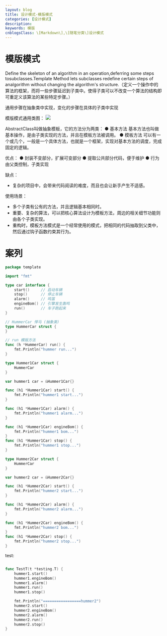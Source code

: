 ```yaml
---
layout: blog
title: 设计模式-模版模式
categories: [设计模式]
description: 
keywords: 模版
cnblogsClass: \[Markdown\],\[随笔分类\]设计模式
---
```


# 模版模式
Define the skeleton of an algorithm in an operation,deferring some steps tosubclasses.Template Method lets subclasses redefine certain steps of analgorithm without changing the algorithm's structure.（定义一个操作中的算法的框架，而将一些步骤延迟到子类中。使得子类可以不改变一个算法的结构即可重定义该算法的某些特定步骤。）

通用步骤在抽象类中实现，变化的步骤在具体的子类中实现

模版模式通用类图：
![](https://s2.loli.net/2022/07/20/2G1por8igQz4cwt.png)

AbstractClass叫做抽象模板，它的方法分为两类：
● 基本方法
基本方法也叫做基本操作，是由子类实现的方法，并且在模板方法被调用。
● 模板方法
可以有一个或几个，一般是一个具体方法，也就是一个框架，实现对基本方法的调度，完成固定的逻辑。


优点：
● 封装不变部分，扩展可变部分
● 提取公共部分代码，便于维护
● 行为由父类控制，子类实现

缺点：
- 复杂的项目中，会带来代码阅读的难度，而且也会让新手产生不适感。


使用场景：
- 多个子类有公有的方法，并且逻辑基本相同时。
- 重要、复杂的算法，可以把核心算法设计为模板方法，周边的相关细节功能则由各个子类实现。
- 重构时，模板方法模式是一个经常使用的模式，把相同的代码抽取到父类中，然后通过钩子函数约束其行为。


# 案列
```go
package template

import "fmt"

type car interface {
	start()     // 启动车辆
	stop()      // 停止车辆
	alarm()     // 鸣笛
	engineBom() // 引擎发生轰鸣
	run()       // 车子跑起来
}

// HummerCar 悍马 (抽象类)
type HummerCar struct {
}

// run 模版方法
func (h *HummerCar) run() {
	fmt.Println("hummer run...")
}

type Hummer1Car struct {
	HummerCar
}

var hummer1 car = &Hummer1Car{}

func (h1 *Hummer1Car) start() {
	fmt.Println("hummer1 start...")
}

func (h1 *Hummer1Car) alarm() {
	fmt.Println("hummer1 alarm...")
}

func (h1 *Hummer1Car) engineBom() {
	fmt.Println("hummer1 bom...")
}
func (h1 *Hummer1Car) stop() {
	fmt.Println("hummer1 stop...")
}

type Hummer2Car struct {
	HummerCar
}

var hummer2 car = &Hummer2Car{}

func (h1 *Hummer2Car) start() {
	fmt.Println("hummer2 start...")
}

func (h1 *Hummer2Car) alarm() {
	fmt.Println("hummer2 alarm...")
}

func (h1 *Hummer2Car) engineBom() {
	fmt.Println("hummer2 bom...")
}
func (h1 *Hummer2Car) stop() {
	fmt.Println("hummer2 stop...")
}
```


test:
```go

func TestT(t *testing.T) {
	hummer1.start()
	hummer1.engineBom()
	hummer1.alarm()
	hummer1.run()
	hummer1.stop()

	fmt.Println("=================hummer2")
	hummer2.start()
	hummer2.engineBom()
	hummer2.alarm()
	hummer2.run()
	hummer2.stop()
}

```